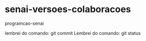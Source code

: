 # senai-versoes-colaboracoes

programcao-senai


lembrei do comando: git commit
Lembrei do comando: git status


